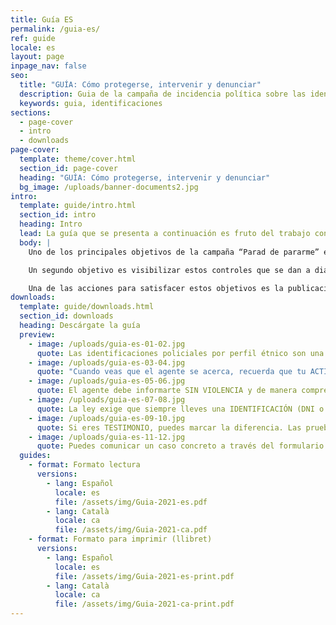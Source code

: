 ```yaml
---
title: Guía ES
permalink: /guia-es/
ref: guide
locale: es
layout: page
inpage_nav: false
seo:
  title: "GUÍA: Cómo protegerse, intervenir y denunciar"
  description: Guia de la campaña de incidencia política sobre las identificaciones policiales por perfil étnico.
  keywords: guia, identificaciones
sections:
  - page-cover
  - intro
  - downloads
page-cover:
  template: theme/cover.html
  section_id: page-cover
  heading: "GUÍA: Cómo protegerse, intervenir y denunciar"
  bg_image: /uploads/banner-documents2.jpg
intro:
  template: guide/intro.html
  section_id: intro
  heading: Intro
  lead: La guía que se presenta a continuación es fruto del trabajo conjunto y del contraste con personas y entidades de diferentes comunidades que están implicadas en la campaña “Parad de pararme”.
  body: |
    Uno de los principales objetivos de la campaña “Parad de pararme” es desnormalizar las identificaciones policiales racistas y dar herramientas a las personas que las sufren para que sepan cómo detectarlas, cómo proceder durante la parada y cómo denunciar después.

    Un segundo objetivo es visibilizar estos controles que se dan a diario en la vía pública. Una buena manera de conseguirlo es promoviendo que las personas que son testimonio no miren hacia otro lado y se animen a hacer uso de sus privilegios para intervenir, siempre respetando la voluntad de la persona que está siendo identificada y valorando su seguridad en primer lugar.

    Una de las acciones para satisfacer estos objetivos es la publicación y difusión de un libro de recomendaciones. El proceso de elaboración de la guía ha sido largo y hemos procurado informar bien tanto de los derechos como de los riesgos que implican las acciones para defenderlos. ¡La Ley Mordaza (LO 4/2015) nos ha hecho ir con pies de plomo!
downloads:
  template: guide/downloads.html
  section_id: downloads
  heading: Descárgate la guía
  preview:
    - image: /uploads/guia-es-01-02.jpg
      quote: Las identificaciones policiales por perfil étnico son una práctica ILEGAL de control identitario, una frontera invisible que VULNERA DERECHOS.
    - image: /uploads/guia-es-03-04.jpg
      quote: "Cuando veas que el agente se acerca, recuerda que tu ACTITUD es la CLAVE: concéntrate en los detalles que te pueden ser útiles."
    - image: /uploads/guia-es-05-06.jpg
      quote: El agente debe informarte SIN VIOLENCIA y de manera comprensible de quién es y por qué te para.
    - image: /uploads/guia-es-07-08.jpg
      quote: La ley exige que siempre lleves una IDENTIFICACIÓN (DNI o NIE+Pasaporte), pero a través del padrón o de una llamada también se podría comprobar tu identidad.
    - image: /uploads/guia-es-09-10.jpg
      quote: Si eres TESTIMONIO, puedes marcar la diferencia. Las pruebas que recojas pueden resultar muy útiles para esclarecer los hechos y desmontar la versión policial.
    - image: /uploads/guia-es-11-12.jpg
      quote: Puedes comunicar un caso concreto a través del formulario que encuentras en paraddepararme.org o enviando un WhatsApp al 652 873 406.
  guides:
    - format: Formato lectura
      versions:
        - lang: Español
          locale: es
          file: /assets/img/Guia-2021-es.pdf
        - lang: Català
          locale: ca
          file: /assets/img/Guia-2021-ca.pdf
    - format: Formato para imprimir (llibret)
      versions:
        - lang: Español
          locale: es
          file: /assets/img/Guia-2021-es-print.pdf
        - lang: Català
          locale: ca
          file: /assets/img/Guia-2021-ca-print.pdf
---
```

